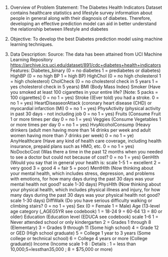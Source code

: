 1. Overview of Problem Statement:
The Diabetes Health Indicators Dataset contains healthcare statistics and lifestyle survey information about people in general along with their diagnosis of diabetes. Therefore, developing an effective prediction model can aid in better understand the relationship between lifestyle and diabetes

2. Objective:
To develop the best Diabetes prediction model using machine learning techniques.

3. Data Description:
Source: The data has been attained from UCI Machine Learning Repository
https://archive.ics.uci.edu/dataset/891/cdc+diabetes+health+indicators
Features:
Diabetes_binary (0 = no diabetes 1 = prediabetes or diabetes)
HighBP (0 = no high BP 1 = high BP)
HighChol (0 = no high cholesterol 1 = high cholesterol)
CholCheck (0 = no cholesterol check in 5 years 1 = yes cholesterol check in 5 years)
BMI (Body Mass Index)
Smoker (Have you smoked at least 100 cigarettes in your entire life? [Note: 5 packs = 100 cigarettes] 0 = no 1 = yes)
Stroke ((Ever told) you had a stroke. 0 = no 1 = yes)
HeartDiseaseorAttack (coronary heart disease (CHD) or myocardial infarction (MI) 0 = no 1 = yes)
PhysActivity (physical activity in past 30 days - not including job 0 = no 1 = yes)
Fruits (Consume Fruit 1 or more times per day 0 = no 1 = yes)
Veggies (Consume Vegetables 1 or more times per day 0 = no 1 = yes)
HvyAlcoholConsump (Heavy drinkers (adult men having more than 14 drinks per week and adult women having more than 7 drinks per week) 0 = no 1 = ye)
AnyHealthcare (Have any kind of health care coverage, including health insurance, prepaid plans such as HMO, etc. 0 = no 1 = yes)
NoDocbcCost (Was there a time in the past 12 months when you needed to see a doctor but could not because of cost? 0 = no 1 = yes)
GenHlth (Would you say that in general your health is: scale 1-5 1 = excellent 2 = very good 3 = good 4 = fair 5 = poor)
MentHlth (Now thinking about your mental health, which includes stress, depression, and problems with emotions, for how many days during the past 30 days was your mental health not good? scale 1-30 days)
PhysHlth (Now thinking about your physical health, which includes physical illness and injury, for how many days during the past 30 days was your physical health not good? scale 1-30 days)
DiffWalk (Do you have serious difficulty walking or climbing stairs? 0 = no 1 = yes)
Sex (0 = Female 1 = Male)
Age (13-level age category (_AGEG5YR see codebook) 1 = 18-24 9 = 60-64 13 = 80 or older)
Education (Education level (EDUCA see codebook) scale 1-6 1 = Never attended school or only kindergarten 2 = Grades 1 through 8 (Elementary) 3 = Grades 9 through 11 (Some high school) 4 = Grade 12 or GED (High school graduate) 5 = College 1 year to 3 years (Some college or technical school) 6 = College 4 years or more (College graduate))
Income (Income scale 1-8 : Details : 1 = less than 10,000;5=lessthan35,000 ; 8 = $75,000 or more)
